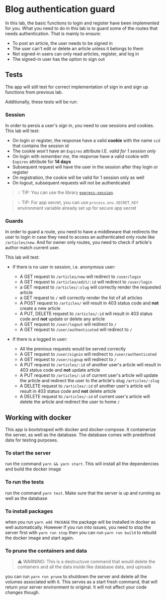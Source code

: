 # Blog authentication guard

In this lab, the basic functions to login and register have been implemented for you. What you need to do in this lab is to guard some of the routes that needs authentication. That is mainly to ensure:

- To post an article, the user needs to be signed in
- The user can't edit or delete an article unless it belongs to them
- Not signed-in users can only read articles, register, and log in
- The signed-in user has the option to sign out

## Tests

The app will still test for correct implementation of sign in and sign up functions from previous lab.

Additionally, these tests will be run:

### Session

In order to persis a user's sign in, you need to use sessions and cookies. This lab will test:

- On login or register, the response have a valid **cookie** with the name `sid` that contains the session id
- The cookie won't have an `Expires` attribute  I.E. _valid for 1 session only_
- On login with _remember me_, the response have a valid cookie with `Expires` attribute for **14 days**
- Subsequent request will have the user in the session after they login or register
- On registration, the cookie will be valid for 1 session only as well
- On logout, subsequent requests will not be authenticated

> 💡 TIP: You can use the library [`express-session`](https://www.npmjs.com/package/express-session).

> 💡 TIP: For app secret, you can use `process.env.SECRET_KEY` environment variable already set up for secure app secret

### Guards

In order to guard a route, you need to have a middleware that redirects the user to login in case they need to access an authenticated only route like `/articles/new`. And for owner only routes, you need to check if article's author match current user.

This lab will test:

- If there is no user in session, i.e. anonymous user:
  - A GET request to `/articles/new` will redirect to `/user/login`
  - A GET request to `/articles/edit/:id` will redirect to `/user/login`
  - a GET request to `/articles/:slug` will correctly render the requested article
  - a GET request to `/` will correctly render the list of all articles
  - A POST request to `/articles/` will result in 403 status code and **not** create a new article
  - A PUT, DELETE request to `/articles/:id` will result in 403 status code and **not** update or delete any article
  - A GET request to `/user/logout` will redirect to `/`
  - A GET request to `/user/authenticated` will redirect to `/`

- If there is a logged in user:
  - All the previous requests would be served correctly
  - A GET request to `/user/signin` will redirect to `/user/authenticated`
  - A GET request to `/user/signup` will redirect to `/`
  - A PUT request to `/articles/:id` of another user's article will result in 403 status code and **not** update article
  - A PUT request to `/articles/:id` of current user's article will update the article and redirect the user to the article's slug `/articles/:slug`
  - A DELETE request to `/articles/:id` of another user's article will result in 403 status code and **not** delete article
  - A DELETE request to `/articles/:id` of current user's article will delete the article and redirect the user to home `/`

## Working with docker

This app is bootstraped with docker and docker-compose. It containerize the server, as well as the database. The database comes with predefined data for testing purposes.

### To start the server

run the command `yarn && yarn start`. This will install all the dependencies and build the docker image

### To run the tests

run the command `yarn test`. Make sure that the server is up and running as well as the database

### To install packages

when you run `yarn add PACKAGE` the package will be installed in docker as well automatically. However if you run into issues, you need to stop the server first with `yarn run stop` then you can run `yarn run build` to rebuild the docker image and start again.

### To prune the containers and data

> ⚠️ WARNING: This is a destructuve command that would delete the containers and all the data inside like database data, and uploads

you can run `yarn run prune` to shutdown the server and delete all the volumes associated with it. This serves as a start fresh command, that will return your server environment to original. It will not affect your code changes though.
